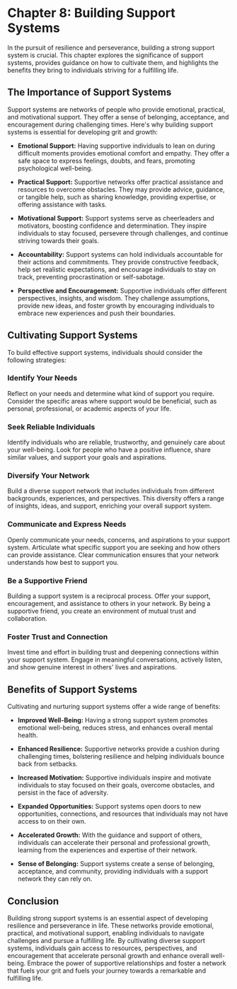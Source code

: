 Chapter 8: Building Support Systems
===================================

In the pursuit of resilience and perseverance, building a strong support system is crucial. This chapter explores the significance of support systems, provides guidance on how to cultivate them, and highlights the benefits they bring to individuals striving for a fulfilling life.

The Importance of Support Systems
---------------------------------

Support systems are networks of people who provide emotional, practical, and motivational support. They offer a sense of belonging, acceptance, and encouragement during challenging times. Here's why building support systems is essential for developing grit and growth:

* **Emotional Support:** Having supportive individuals to lean on during difficult moments provides emotional comfort and empathy. They offer a safe space to express feelings, doubts, and fears, promoting psychological well-being.

* **Practical Support:** Supportive networks offer practical assistance and resources to overcome obstacles. They may provide advice, guidance, or tangible help, such as sharing knowledge, providing expertise, or offering assistance with tasks.

* **Motivational Support:** Support systems serve as cheerleaders and motivators, boosting confidence and determination. They inspire individuals to stay focused, persevere through challenges, and continue striving towards their goals.

* **Accountability:** Support systems can hold individuals accountable for their actions and commitments. They provide constructive feedback, help set realistic expectations, and encourage individuals to stay on track, preventing procrastination or self-sabotage.

* **Perspective and Encouragement:** Supportive individuals offer different perspectives, insights, and wisdom. They challenge assumptions, provide new ideas, and foster growth by encouraging individuals to embrace new experiences and push their boundaries.

Cultivating Support Systems
---------------------------

To build effective support systems, individuals should consider the following strategies:

### Identify Your Needs

Reflect on your needs and determine what kind of support you require. Consider the specific areas where support would be beneficial, such as personal, professional, or academic aspects of your life.

### Seek Reliable Individuals

Identify individuals who are reliable, trustworthy, and genuinely care about your well-being. Look for people who have a positive influence, share similar values, and support your goals and aspirations.

### Diversify Your Network

Build a diverse support network that includes individuals from different backgrounds, experiences, and perspectives. This diversity offers a range of insights, ideas, and support, enriching your overall support system.

### Communicate and Express Needs

Openly communicate your needs, concerns, and aspirations to your support system. Articulate what specific support you are seeking and how others can provide assistance. Clear communication ensures that your network understands how best to support you.

### Be a Supportive Friend

Building a support system is a reciprocal process. Offer your support, encouragement, and assistance to others in your network. By being a supportive friend, you create an environment of mutual trust and collaboration.

### Foster Trust and Connection

Invest time and effort in building trust and deepening connections within your support system. Engage in meaningful conversations, actively listen, and show genuine interest in others' lives and aspirations.

Benefits of Support Systems
---------------------------

Cultivating and nurturing support systems offer a wide range of benefits:

* **Improved Well-Being:** Having a strong support system promotes emotional well-being, reduces stress, and enhances overall mental health.

* **Enhanced Resilience:** Supportive networks provide a cushion during challenging times, bolstering resilience and helping individuals bounce back from setbacks.

* **Increased Motivation:** Supportive individuals inspire and motivate individuals to stay focused on their goals, overcome obstacles, and persist in the face of adversity.

* **Expanded Opportunities:** Support systems open doors to new opportunities, connections, and resources that individuals may not have access to on their own.

* **Accelerated Growth:** With the guidance and support of others, individuals can accelerate their personal and professional growth, learning from the experiences and expertise of their network.

* **Sense of Belonging:** Support systems create a sense of belonging, acceptance, and community, providing individuals with a support network they can rely on.

Conclusion
----------

Building strong support systems is an essential aspect of developing resilience and perseverance in life. These networks provide emotional, practical, and motivational support, enabling individuals to navigate challenges and pursue a fulfilling life. By cultivating diverse support systems, individuals gain access to resources, perspectives, and encouragement that accelerate personal growth and enhance overall well-being. Embrace the power of supportive relationships and foster a network that fuels your grit and fuels your journey towards a remarkable and fulfilling life.

